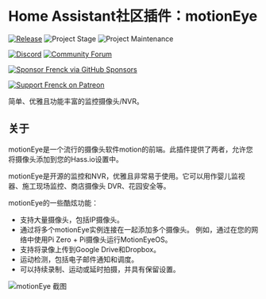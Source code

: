 # Home Assistant社区插件：motionEye

[![Release][release-shield]][release] ![Project Stage][project-stage-shield] ![Project Maintenance][maintenance-shield]

[![Discord][discord-shield]][discord] [![Community Forum][forum-shield]][forum]

[![Sponsor Frenck via GitHub Sponsors][github-sponsors-shield]][github-sponsors]

[![Support Frenck on Patreon][patreon-shield]][patreon]

简单、优雅且功能丰富的监控摄像头/NVR。

## 关于

motionEye是一个流行的摄像头软件motion的前端。此插件提供了两者，允许您将摄像头添加到您的Hass.io设置中。

motionEye是开源的监控和NVR，优雅且非常易于使用。它可以用作婴儿监视器、施工现场监控、商店摄像头 DVR、花园安全等。

motionEye的一些酷炫功能：

- 支持大量摄像头，包括IP摄像头。
- 通过将多个motionEye实例连接在一起添加多个摄像头。
  例如，通过在您的网络中使用Pi Zero + Pi摄像头运行MotionEyeOS。
- 支持将录像上传到Google Drive和Dropbox。
- 运动检测，包括电子邮件通知和调度。
- 可以持续录制、运动或延时拍摄，并具有保留设置。

![motionEye 截图][screenshot]

[discord-shield]: https://img.shields.io/discord/478094546522079232.svg
[discord]: https://discord.me/hassioaddons
[forum-shield]: https://img.shields.io/badge/community-forum-brightgreen.svg
[forum]: https://community.home-assistant.io/t/home-assistant-community-add-on-motioneye/71826?u=frenck
[github-sponsors-shield]: https://frenck.dev/wp-content/uploads/2019/12/github_sponsor.png
[github-sponsors]: https://github.com/sponsors/frenck
[maintenance-shield]: https://img.shields.io/maintenance/yes/2024.svg
[patreon-shield]: https://frenck.dev/wp-content/uploads/2019/12/patreon.png
[patreon]: https://www.patreon.com/frenck
[project-stage-shield]: https://img.shields.io/badge/project%20stage-experimental-yellow.svg
[release-shield]: https://img.shields.io/badge/version-v0.21.0-blue.svg
[release]: https://github.com/hassio-addons/addon-motioneye/tree/v0.21.0
[screenshot]: https://github.com/hassio-addons/addon-motioneye/raw/main/images/screenshot.png